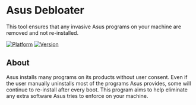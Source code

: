 # Asus Debloater
This tool ensures that any invasive Asus programs on your machine are removed and not re-installed.

[![Platform](https://img.shields.io/badge/Platfom-Windows-blue)](https://github.com/richardkobierski/Asus-Debloater)
[![Version](https://img.shields.io/badge/Version-1.0-black)](https://github.com/richardkobierski/Asus-Debloater)

## About
Asus installs many programs on its products without user consent. Even if the user manually uninstalls most of the programs Asus provides, some will continue to re-install after every boot. This program aims to help eliminate any extra software Asus tries to enforce on your machine.
